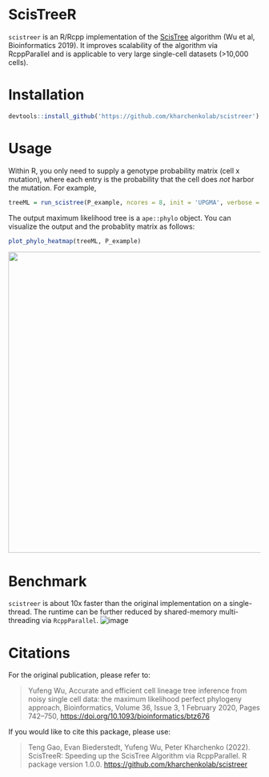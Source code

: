 <!-- badges: start -->
[![<kharchenkolab>](https://circleci.com/gh/kharchenkolab/scistreer.svg?style=svg)](https://app.circleci.com/pipelines/github/kharchenkolab/scistreer)
<!-- badges: end -->

# ScisTreeR
`scistreer` is an R/Rcpp implementation of the [ScisTree](https://doi.org/10.1093/bioinformatics/btz676) algorithm (Wu et al, Bioinformatics 2019). It improves scalability of the algorithm via RcppParallel and is applicable to very large single-cell datasets (>10,000 cells).

# Installation
```R
devtools::install_github('https://github.com/kharchenkolab/scistreer')
```
# Usage
Within R, you only need to supply a genotype probability matrix (cell x mutation), where each entry is the probability that the cell does *not* harbor the mutation. For example,

```R
treeML = run_scistree(P_example, ncores = 8, init = 'UPGMA', verbose = F)
```
The output maximum likelihood tree is a `ape::phylo` object. You can visualize the output and the probablity matrix as follows:
```R
plot_phylo_heatmap(treeML, P_example)
``` 

<p align="center">
<img src="https://user-images.githubusercontent.com/13375875/201975144-1f45ea93-c0e3-4148-893b-438ad7102dcb.png" width="600">
</p>

# Benchmark
`scistreer` is about 10x faster than the original implementation on a single-thread. The runtime can be further reduced by shared-memory multi-threading via `RcppParallel`.
![image](https://user-images.githubusercontent.com/13375875/201978296-e6cbabf2-1cd9-4c92-9e70-0ca2082b53e0.png)

# Citations

For the original publication, please refer to:
> Yufeng Wu, Accurate and efficient cell lineage tree inference from noisy single cell data: the maximum likelihood perfect phylogeny approach, Bioinformatics, Volume 36, Issue 3, 1 February 2020, Pages 742–750, https://doi.org/10.1093/bioinformatics/btz676

If you would like to cite this package, please use:
> Teng Gao, Evan Biederstedt, Yufeng Wu, Peter Kharchenko (2022).
ScisTreeR: Speeding up the ScisTree Algorithm via RcppParallel. R
package version 1.0.0. https://github.com/kharchenkolab/scistreer
